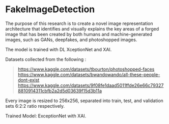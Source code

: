 # FakeImageDetection
The purpose of this research is to create a novel image representation architecture that identifies and visually explains the key areas of a forged image that has been created by both humans and machine-generated images, such as GANs, deepfakes, and photoshopped images.

The model is trained with DL XceptionNet and XAI.

Datasets collected from the following :
> https://www.kaggle.com/datasets/tbourton/photoshopped-faces
> https://www.kaggle.com/datasets/bwandowando/all-these-people-dont-exist
> https://www.kaggle.com/datasets/9f08fe1daad5011ffde26e66c793278810914311cbfb2a2d5d03639f15d3b11a

Every image is resized to 256x256, separated into train, test, and validation sets 6:2:2 ratio respectively.

Trained Model: ExceptionNet with XAI.
